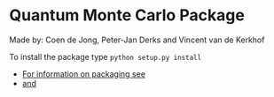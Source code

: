 Quantum Monte Carlo Package
===========================

Made by: Coen de Jong, Peter-Jan Derks and Vincent van de Kerkhof

To install the package type `python setup.py install`

* [For information on packaging see](https://the-hitchhikers-guide-to-packaging.readthedocs.io/en/latest/quickstart.html)
* [and](https://the-hitchhikers-guide-to-packaging.readthedocs.io/en/latest/introduction.html)
